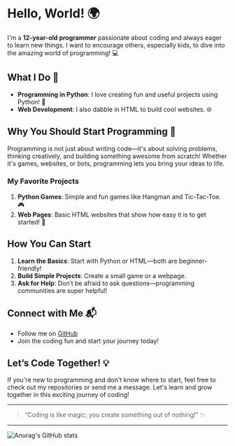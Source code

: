 # Hello, World! 🌍

I'm a **12-year-old programmer** passionate about coding and always eager to learn new things. I want to encourage others, especially kids, to dive into the amazing world of programming! 💻

## What I Do 🚀

- **Programming in Python**: I love creating fun and useful projects using Python! 🐍
- **Web Development**: I also dabble in HTML to build cool websites. 🌐

## Why You Should Start Programming 🤔

Programming is not just about writing code—it's about solving problems, thinking creatively, and building something awesome from scratch! Whether it's games, websites, or bots, programming lets you bring your ideas to life.

### My Favorite Projects

1. **Python Games**: Simple and fun games like Hangman and Tic-Tac-Toe. 🎮
2. **Web Pages**: Basic HTML websites that show how easy it is to get started! 🌈

## How You Can Start

1. **Learn the Basics**: Start with Python or HTML—both are beginner-friendly!
2. **Build Simple Projects**: Create a small game or a webpage.
3. **Ask for Help**: Don’t be afraid to ask questions—programming communities are super helpful!

## Connect with Me 📬

- Follow me on [GitHub](https://github.com/ArthurProgrammer1)
- Join the coding fun and start your journey today!

## Let’s Code Together! 💡

If you're new to programming and don't know where to start, feel free to check out my repositories or send me a message. Let's learn and grow together in this exciting journey of coding!

---

> “Coding is like magic; you create something out of nothing!” ✨

---
![Anurag's GitHub stats](https://github-readme-stats.vercel.app/api?username=ArthurProgrammer1&hide=contribs,prs)
